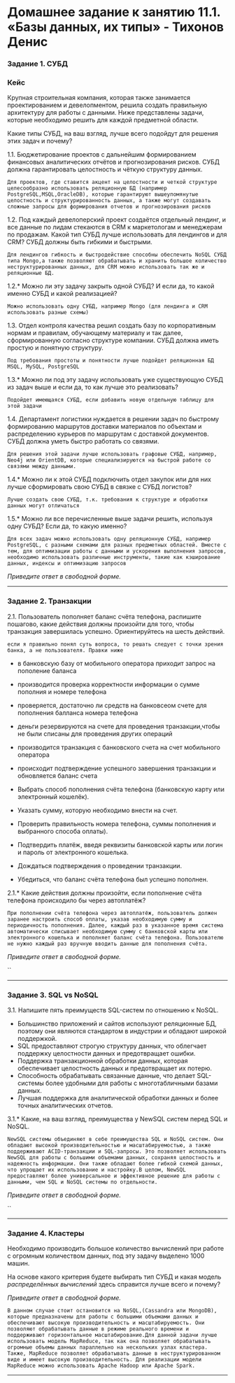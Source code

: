 # Домашнее задание к занятию 11.1. «Базы данных, их типы» - Тихонов Денис


### Задание 1. СУБД

### Кейс
Крупная строительная компания, которая также занимается проектированием и девелопментом, решила создать 
правильную архитектуру для работы с данными. Ниже представлены задачи, которые необходимо решить для
каждой предметной области. 

Какие типы СУБД, на ваш взгляд, лучше всего подойдут для решения этих задач и почему? 
 
1.1. Бюджетирование проектов с дальнейшим формированием финансовых аналитических отчётов и прогнозирования рисков.
СУБД должна гарантировать целостность и чёткую структуру данных.

`Для проектов, где ставится акцент на целостности и четкой структуре целесообразно использовать реляционную БД (например PostgreSQL,MSQL,OracleDB), которые гарантируют вышеупомянутые целостность и структурированность данных, а также могут создавать сложные запросы для формирования отчетов и прогнозирования рисков`

1.2. Под каждый девелоперский проект создаётся отдельный лендинг, и все данные по лидам стекаются в CRM к 
маркетологам и менеджерам по продажам. Какой тип СУБД лучше использовать для лендингов и для CRM? 
СУБД должны быть гибкими и быстрыми.

`Для лендингов гибкость и быстродействие способны обеспечить NoSQL СУБД типа Mongo,а также позволяют обрабатывать и хранить большое количество неструктурированных данных, для CRM можно использовать так же и реляционные БД.`

1.2.* Можно ли эту задачу закрыть одной СУБД? И если да, то какой именно СУБД и какой реализацией?

`Можно использовать одну СУБД, например Mongo (для лендинга и CRM использовать разные схемы)`

1.3. Отдел контроля качества решил создать базу по корпоративным нормам и правилам, обучающему материалу 
и так далее, сформированную согласно структуре компании. СУБД должна иметь простую и понятную структуру.

`Под требования простоты и понятности лучше подойдет реляционная БД MSQL, MySQL, PostgreSQL`

1.3.* Можно ли под эту задачу использовать уже существующую СУБД из задач выше и если да, то как лучше это 
реализовать?

`Подойдет имеющаяся СУБД, если добавить новую отдельную таблицу для этой задачи`

1.4. Департамент логистики нуждается в решении задач по быстрому формированию маршрутов доставки материалов 
по объектам и распределению курьеров по маршрутам с доставкой документов. СУБД должна уметь быстро работать
со связями.

`Для решения этой задачи лучше использовать графовые СУБД, например, Neo4j или OrientDB, которые специализируются на быстрой работе со связями между данными.`

1.4.* Можно ли к этой СУБД подключить отдел закупок или для них лучше сформировать свою СУБД в связке с СУБД 
логистов?

`Лучше создать свою СУБД, т.к. требования к структуре и обработки данных могут отличаться`

1.5.* Можно ли все перечисленные выше задачи решить, используя одну СУБД? Если да, то какую именно?

`Для всех задач можно использовать одну реляционную СУБД, например PostgreSQL, с разными схемами для разных предметных областей. Вместе с тем, для оптимизации работы с данными и ускорения выполнения запросов, необходимо использовать различные инструменты, такие как кэширование данных, индексы и оптимизацию запросов`

*Приведите ответ в свободной форме.*

---

### Задание 2. Транзакции

2.1. Пользователь пополняет баланс счёта телефона, распишите пошагово, какие действия должны произойти для того, чтобы 
транзакция завершилась успешно. Ориентируйтесь на шесть действий.

`если я правильно понял суть вопроса, то решать следует с точки зрения банка, а не пользователя. Правки ниже `
* в банковскую базу от мобильного оператора приходит запрос на пополение баланса 
* производится проверка корректности информации о сумме пополния и номере телефона
* проверяется, достаточно ли средств на банковсеом счете для пополнения балланса номера телефона
* деньги резервируются на счете для проведения транзакции,чтобы не были списаны для проведения других операций
* производится транзакция с банковского счета на счет мобильного оператора
* происходит подтверждение успешного завершения транзакции и обновляется баланс счета



* Выбрать способ пополнения счёта телефона (банковскую карту или электронный кошелёк).
* Указать сумму, которую необходимо внести на счет.
* Проверить правильность номера телефона, суммы пополнения и выбранного способа оплаты).
* Подтвердить платёж, введя реквизиты банковской карты или логин и пароль от электронного кошелька.
* Дождаться подтверждения о проведении транзакции.
* Убедиться, что баланс счёта телефона был успешно пополнен.



2.1.* Какие действия должны произойти, если пополнение счёта телефона происходило бы через автоплатёж?

`При пополнении счёта телефона через автоплатёж, пользователь должен заранее настроить способ оплаты, указав необходимую сумму и периодичность пополнения. Далее, каждый раз в указанное время система автоматически списывает необходимую сумму с банковской карты или электронного кошелька и пополняет баланс счёта телефона. Пользователю не нужно каждый раз вручную вводить данные для пополнения счёта.`

*Приведите ответ в свободной форме.*

``

---

### Задание 3. SQL vs NoSQL

3.1. Напишите пять преимуществ SQL-систем по отношению к NoSQL. 

* Большинство приложений и сайтов используют реляционные БД, поэтому они являются стандартом в индустрии и обладают широкой поддержкой.
* SQL предоставляют строгую структуру данных, что облегчает поддержку целостности данных и предотвращает ошибки.
* Поддержка транзакционной обработки данных, которая обеспечивает целостность данных и предотвращает их потерю.
* Способность обрабатывать связанные данные, что делает SQL-системы более удобными для работы с многотабличными базами данных.
* Лучшая поддержка для аналитической обработки данных и более точных аналитических отчетов.

3.1.* Какие, на ваш взгляд, преимущества у NewSQL систем перед SQL и NoSQL.

`NewSQL системы объединяют в себе преимущества SQL и NoSQL систем. Они обладают высокой производительностью и масштабируемостью, а также поддерживают ACID-транзакции и SQL-запросы. Это позволяет использовать NewSQL для работы с большими объемами данных, сохраняя целостность и надежность информации. Они также обладают более гибкой схемой данных, что упрощает их использование и настройку.В целом, NewSQL предоставляют более универсальное и эффективное решение для работы с данными, чем SQL и NoSQL системы по отдельности.`

*Приведите ответ в свободной форме.*

``

---

### Задание 4. Кластеры

Необходимо производить большое количество вычислений при работе с огромным количеством данных, под эту задачу 
выделено 1000 машин. 

На основе какого критерия будете выбирать тип СУБД и какая модель *распределённых вычислений* 
здесь справится лучше всего и почему?

*Приведите ответ в свободной форме.*

`В данном случае стоит остановится на NoSQL,(Cassandra или MongoDB), которые предназначены для работы с большими объемами данных и обеспечивают высокую производительность и масштабируемость. Они позволяют обрабатывать данные в режиме реального времени и поддерживают горизонтальное масштабирование.Для данной задачи лучше использовать модель MapReduce, так как она позволяет обрабатывать огромные объемы данных параллельно на нескольких узлах кластера. Также, MapReduce позволяет обрабатывать данные в неструктурированном виде и имеет высокую производительность. Для реализации модели MapReduce можно использовать Apache Hadoop или Apache Spark.`


---


